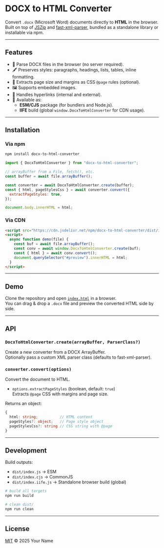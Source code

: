# DOCX to HTML Converter

Convert `.docx` (Microsoft Word) documents directly to **HTML** in the browser.  
Built on top of [JSZip](https://stuk.github.io/jszip/) and [fast-xml-parser](https://github.com/NaturalIntelligence/fast-xml-parser), bundled as a standalone library or installable via npm.

---

## Features

- 📄 Parse DOCX files in the browser (no server required).
- 🖋️ Preserves styles: paragraphs, headings, lists, tables, inline formatting.
- 🎨 Extracts page size and margins as CSS `@page` rules (optional).
- 🖼️ Supports embedded images.
- 🔗 Handles hyperlinks (internal and external).
- 🔧 Available as:
  - **ESM/CJS** package (for bundlers and Node.js).
  - **IIFE** build (global `window.DocxToHtmlConverter` for CDN usage).

---

## Installation

### Via npm
```bash
npm install docx-to-html-converter
```

```js
import { DocxToHtmlConverter } from "docx-to-html-converter";

// arrayBuffer from a File, fetch(), etc.
const buffer = await file.arrayBuffer();

const converter = await DocxToHtmlConverter.create(buffer);
const { html, pageStylesCss } = await converter.convert({
  extractPageStyles: true,
});

document.body.innerHTML = html;
```

### Via CDN
```html
<script src="https://cdn.jsdelivr.net/npm/docx-to-html-converter/dist/index.iife.js"></script>
<script>
  async function demo(file) {
    const buf = await file.arrayBuffer();
    const conv = await window.DocxToHtmlConverter.create(buf);
    const { html } = await conv.convert();
    document.querySelector("#preview").innerHTML = html;
  }
</script>
```

---

## Demo

Clone the repository and open [`index.html`](./index.html) in a browser.  
You can drag & drop a `.docx` file and preview the converted HTML side by side.

---

## API

### `DocxToHtmlConverter.create(arrayBuffer, ParserClass?)`
Create a new converter from a DOCX ArrayBuffer.  
Optionally pass a custom XML parser class (defaults to fast-xml-parser).

### `converter.convert(options)`
Convert the document to HTML.

- `options.extractPageStyles` (boolean, default: `true`)  
  Extracts `@page` CSS with margins and page size.

Returns an object:
```ts
{
  html: string;          // HTML content
  pageStyles?: object;   // Page style object
  pageStylesCss?: string // CSS string with @page
}
```

---

## Development

Build outputs:
- `dist/index.js` → ESM
- `dist/index.cjs` → CommonJS
- `dist/index.iife.js` → Standalone browser build (global)

```bash
# build all targets
npm run build

# clean dist/
npm run clean
```

---

## License

[MIT](./LICENSE) © 2025 Your Name
